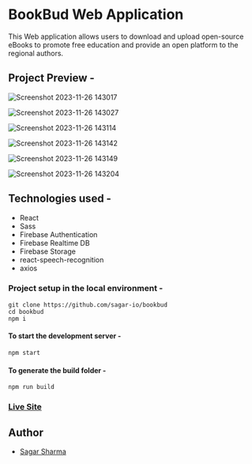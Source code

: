# BookBud Web Application

This Web application allows users to download and upload open-source eBooks to promote free education and provide an open platform to the regional authors.

## Project Preview -
![Screenshot 2023-11-26 143017](https://github.com/sagar-io/bookbud/assets/86215447/83a0ddb8-0d5c-4c20-a952-7d42a142a4ab)

![Screenshot 2023-11-26 143027](https://github.com/sagar-io/bookbud/assets/86215447/ac698f9c-d632-45e5-94c7-37086afee313)

![Screenshot 2023-11-26 143114](https://github.com/sagar-io/bookbud/assets/86215447/bd34e2e1-c9aa-402c-a86b-55a188ed84f5)

![Screenshot 2023-11-26 143142](https://github.com/sagar-io/bookbud/assets/86215447/c4b72fc7-78e9-4d65-a930-424873c4ce52)

![Screenshot 2023-11-26 143149](https://github.com/sagar-io/bookbud/assets/86215447/2b3d64ad-86a6-4eb9-aa37-97c7d88a85e3)

![Screenshot 2023-11-26 143204](https://github.com/sagar-io/bookbud/assets/86215447/0f2a2a2a-b8bf-4035-a562-ba174d1f05ff)


## Technologies used -
- React
- Sass
- Firebase Authentication
- Firebase Realtime DB
- Firebase Storage
- react-speech-recognition
- axios

### Project setup in the local environment - 
```
git clone https://github.com/sagar-io/bookbud
cd bookbud
npm i
```
#### To start the development server - 
```
npm start 
```
#### To generate the build folder -
```
npm run build
```

### [Live Site](https://bookbud-io.netlify.app/)


## Author

- [Sagar Sharma](https://www.sagars.me)
